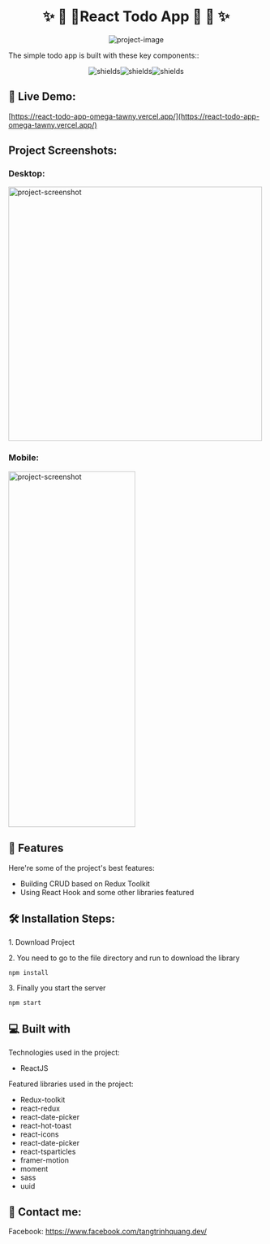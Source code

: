 <h1 align="center" id="title">✨ 🎉 🎉React Todo App 🎉 🎉 ✨</h1>

<p align="center"><img src="https://socialify.git.ci/tangtrinhquang/react-todo-app/image?description=1&amp;font=Inter&amp;language=1&amp;name=1&amp;owner=1&amp;pattern=Circuit%20Board&amp;theme=Light" alt="project-image"></p>

<p id="description">
The simple todo app is built with these key components::</p>
<p align="center"><img src="https://img.shields.io/badge/-ReactJS-blue" alt="shields"><img src="https://img.shields.io/badge/-React%20Hook-red" alt="shields"><img src="https://img.shields.io/badge/-Redux%20Toolkit-blueviolet" alt="shields"></p>

<h2>🚀 Live Demo:</h2>

[https://react-todo-app-omega-tawny.vercel.app/](https://react-todo-app-omega-tawny.vercel.app/)

<h2>Project Screenshots:</h2>
<h3>Desktop:</h3>
<img src="https://i.ibb.co/2Y6YF39/banner-desktop.png" width="500" height ="500" alt="project-screenshot">

<h3>Mobile:</h3>
<img src="https://i.ibb.co/MDv7NXB/banner-mobile.png" width="250" height="700" alt="project-screenshot">
</div>

  
<h2>🧐 Features</h2>

Here're some of the project's best features:

*   Building CRUD based on Redux Toolkit
*   Using React Hook and some other libraries featured

<h2>🛠️ Installation Steps:</h2>

<p>1. Download Project</p>

<p>2. You need to go to the file directory and run to download the library</p>

```
npm install
```

<p>3. Finally you start the server</p>

```
npm start
```


  
  
<h2>💻 Built with</h2>

Technologies used in the project:

*   ReactJS


Featured libraries used in the project:

*   Redux-toolkit
*   react-redux
*   react-date-picker
*   react-hot-toast
*   react-icons
*   react-date-picker
*   react-tsparticles
*   framer-motion
*   moment
*   sass
*   uuid


<h2>💖 Contact me:</h2>

Facebook: https://www.facebook.com/tangtrinhquang.dev/

